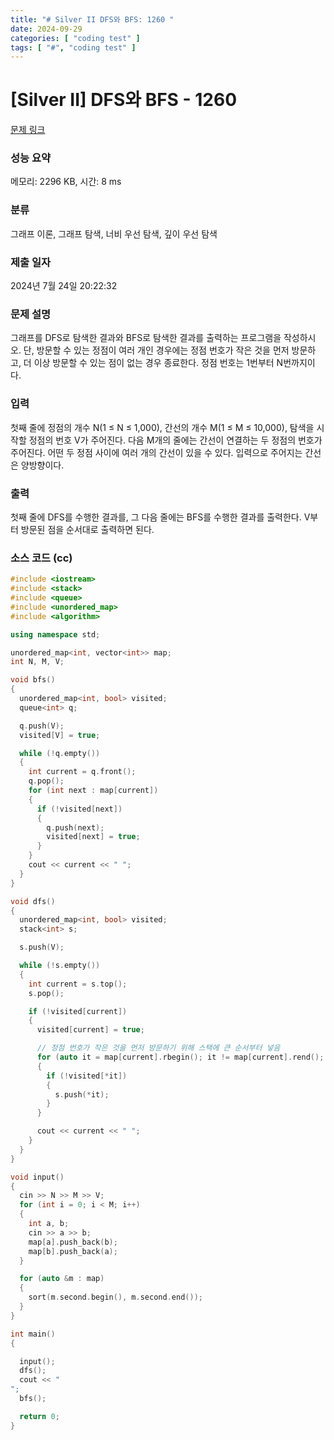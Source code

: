 ```yaml
---
title: "# Silver II DFS와 BFS: 1260 "
date: 2024-09-29
categories: [ "coding test" ]
tags: [ "#", "coding test" ]
---
```


# [Silver II] DFS와 BFS - 1260 

[문제 링크](https://www.acmicpc.net/problem/1260) 

### 성능 요약

메모리: 2296 KB, 시간: 8 ms

### 분류

그래프 이론, 그래프 탐색, 너비 우선 탐색, 깊이 우선 탐색

### 제출 일자

2024년 7월 24일 20:22:32

### 문제 설명

<p>그래프를 DFS로 탐색한 결과와 BFS로 탐색한 결과를 출력하는 프로그램을 작성하시오. 단, 방문할 수 있는 정점이 여러 개인 경우에는 정점 번호가 작은 것을 먼저 방문하고, 더 이상 방문할 수 있는 점이 없는 경우 종료한다. 정점 번호는 1번부터 N번까지이다.</p>

### 입력 

 <p>첫째 줄에 정점의 개수 N(1 ≤ N ≤ 1,000), 간선의 개수 M(1 ≤ M ≤ 10,000), 탐색을 시작할 정점의 번호 V가 주어진다. 다음 M개의 줄에는 간선이 연결하는 두 정점의 번호가 주어진다. 어떤 두 정점 사이에 여러 개의 간선이 있을 수 있다. 입력으로 주어지는 간선은 양방향이다.</p>

### 출력 

 <p>첫째 줄에 DFS를 수행한 결과를, 그 다음 줄에는 BFS를 수행한 결과를 출력한다. V부터 방문된 점을 순서대로 출력하면 된다.</p>


### 소스 코드 (cc)
```cc
#include <iostream>
#include <stack>
#include <queue>
#include <unordered_map>
#include <algorithm>

using namespace std;

unordered_map<int, vector<int>> map;
int N, M, V;

void bfs()
{
  unordered_map<int, bool> visited;
  queue<int> q;

  q.push(V);
  visited[V] = true;

  while (!q.empty())
  {
    int current = q.front();
    q.pop();
    for (int next : map[current])
    {
      if (!visited[next])
      {
        q.push(next);
        visited[next] = true;
      }
    }
    cout << current << " ";
  }
}

void dfs()
{
  unordered_map<int, bool> visited;
  stack<int> s;

  s.push(V);

  while (!s.empty())
  {
    int current = s.top();
    s.pop();

    if (!visited[current])
    {
      visited[current] = true;

      // 정점 번호가 작은 것을 먼저 방문하기 위해 스택에 큰 순서부터 넣음
      for (auto it = map[current].rbegin(); it != map[current].rend(); ++it)
      {
        if (!visited[*it])
        {
          s.push(*it);
        }
      }

      cout << current << " ";
    }
  }
}

void input()
{
  cin >> N >> M >> V;
  for (int i = 0; i < M; i++)
  {
    int a, b;
    cin >> a >> b;
    map[a].push_back(b);
    map[b].push_back(a);
  }

  for (auto &m : map)
  {
    sort(m.second.begin(), m.second.end());
  }
}

int main()
{

  input();
  dfs();
  cout << "
";
  bfs();

  return 0;
}
```
